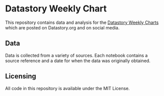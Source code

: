 # Datastory Weekly Chart
This repository contains data and analysis for the [Datastory Weekly Charts](https://datastory.org/sv/veckans-graf) which are posted on Datastory.org and on social media.

## Data
Data is collected from a variety of sources. Each notebook contains a source reference and a date for when the data was originally obtained.

## Licensing
All code in this repository is available under the MIT License.